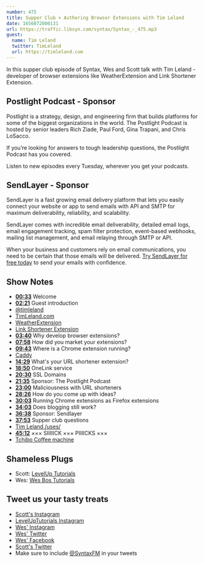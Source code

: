 ```yaml
---
number: 475
title: Supper Club × Authoring Browser Extensions with Tim Leland
date: 1656072000131
url: https://traffic.libsyn.com/syntax/Syntax_-_475.mp3
guest:
  name: Tim Leland
  twitter: TimLeland
  url: https://timleland.com
---
```


In this supper club episode of Syntax, Wes and Scott talk with Tim Leland - developer of browser extensions like WeatherExtension and Link Shortener Extension.

## Postlight Podcast - Sponsor

Postlight is a strategy, design, and engineering firm that builds platforms for some of the biggest organizations in the world. The Postlight Podcast is hosted by senior leaders Rich Ziade, Paul Ford, Gina Trapani, and Chris LoSacco.

If you’re looking for answers to tough leadership questions, the Postlight Podcast has you covered.

Listen to new episodes every Tuesday, wherever you get your podcasts.

## SendLayer - Sponsor

SendLayer is a fast growing email delivery platform that lets you easily connect your website or app to send emails with API and SMTP for maximum deliverability, reliability, and scalability.

SendLayer comes with incredible email deliverability, detailed email logs, email engagement tracking, spam filter protection, event-based webhooks, mailing list management, and email relaying through SMTP or API.

When your business and customers rely on email communications, you need to be certain that those emails will be delivered. [Try SendLayer for free today](https://sendlayer.com/syntax/) to send your emails with confidence.

## Show Notes

* **[00:33](#t=00:33)** Welcome
* **[02:21](#t=02:21)** Guest introduction
* [@timleland](https://twitter.com/timleland)
* [TimLeland.com](https://timleland.com)
* [WeatherExtension](https://weatherextension.com)
* [Link Shortener Extension](https://timleland.com/link-shortener-extension/)
* **[03:40](#t=03:40)** Why develop browser extensions?
* **[07:58](#t=07:58)** How did you market your extensions?
* **[09:43](#t=09:43)** Where is a Chrome extension running?
* [Caddy](https://caddyserver.com)
* **[14:29](#t=14:29)** What's your URL shortener extension?
* **[18:50](#t=18:50)** OneLink service
* **[20:30](#t=20:30)** SSL Domains
* **[21:35](#t=21:35)** Sponsor: The Postlight Podcast
* **[23:00](#t=23:00)** Maliciousness with URL shorteners
* **[28:26](#t=28:26)** How do you come up with ideas?
* **[30:03](#t=30:03)** Running Chrome extensions as Firefox extensions
* **[34:03](#t=34:03)** Does blogging still work?
* **[36:38](#t=36:38)** Sponsor: Sendlayer
* **[37:53](#t=37:53)** Supper club questions
* [Tim Leland /uses/](https://timleland.com/uses/)
* **[45:12](#t=45:12)** ××× SIIIIICK ××× PIIIICKS ×××
* [Tchibo Coffee machine](https://shoptchibo.com/pages/machines)

## Shameless Plugs

* Scott: [LevelUp Tutorials](https://leveluptutorials.com/tutorials/keystone-js/introduction)
* Wes: [Wes Bos Tutorials](https://wesbos.com/courses)

## Tweet us your tasty treats

* [Scott's Instagram](https://www.instagram.com/stolinski/)
* [LevelUpTutorials Instagram](https://www.instagram.com/LevelUpTutorials/)
* [Wes' Instagram](https://www.instagram.com/wesbos/)
* [Wes' Twitter](https://twitter.com/wesbos)
* [Wes' Facebook](https://www.facebook.com/wesbos.developer)
* [Scott's Twitter](https://twitter.com/stolinski)
* Make sure to include [@SyntaxFM](https://twitter.com/SyntaxFM) in your tweets

